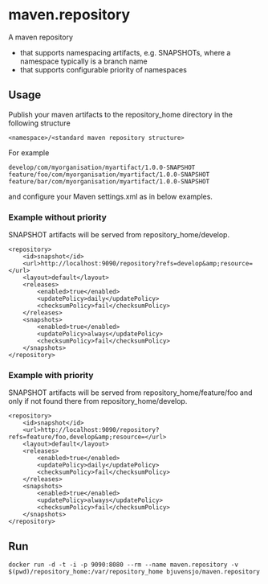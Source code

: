 # maven.repository

A maven repository

* that supports namespacing artifacts, e.g. SNAPSHOTs, where a namespace typically is a branch name
* that supports configurable priority of namespaces

## Usage ##

Publish your maven artifacts to the repository_home directory in the following structure

    <namespace>/<standard maven repository structure>
    
For example

    develop/com/myorganisation/myartifact/1.0.0-SNAPSHOT
    feature/foo/com/myorganisation/myartifact/1.0.0-SNAPSHOT
    feature/bar/com/myorganisation/myartifact/1.0.0-SNAPSHOT
    
and configure your Maven settings.xml as in below examples.

### Example without priority ###

SNAPSHOT artifacts will be served from repository_home/develop.

    <repository>
        <id>snapshot</id>
        <url>http://localhost:9090/repository?refs=develop&amp;resource=</url>
        <layout>default</layout>
        <releases>
            <enabled>true</enabled>
            <updatePolicy>daily</updatePolicy>
            <checksumPolicy>fail</checksumPolicy>
        </releases>
        <snapshots>
            <enabled>true</enabled>
            <updatePolicy>always</updatePolicy>
            <checksumPolicy>fail</checksumPolicy>
        </snapshots>
    </repository>

### Example with priority ###

SNAPSHOT artifacts will be served from repository_home/feature/foo and only if not found there from repository_home/develop.

    <repository>
        <id>snapshot</id>
        <url>http://localhost:9090/repository?refs=feature/foo,develop&amp;resource=</url>
        <layout>default</layout>
        <releases>
            <enabled>true</enabled>
            <updatePolicy>daily</updatePolicy>
            <checksumPolicy>fail</checksumPolicy>
        </releases>
        <snapshots>
            <enabled>true</enabled>
            <updatePolicy>always</updatePolicy>
            <checksumPolicy>fail</checksumPolicy>
        </snapshots>
    </repository>

## Run ##

    docker run -d -t -i -p 9090:8080 --rm --name maven.repository -v $(pwd)/repository_home:/var/repository_home bjuvensjo/maven.repository
